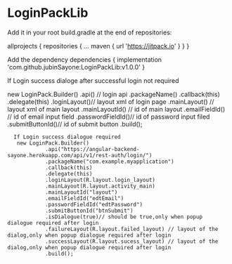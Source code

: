 # LoginPackLib
Add it in your root build.gradle at the end of repositories:

allprojects {
		repositories {
			...
			maven { url 'https://jitpack.io' }
		}
	}
  
  Add the dependency
  dependencies {
	        implementation 'com.github.jubinSayone:LoginPackLib:v1.0.0'
	}
  
  If Login success dialoge after successful login not required
  
   new LoginPack.Builder()
                .api() // login api
                .packageName()
                .callback(this)
                .delegate(this)
                .loginLayout()// layout xml of login page
                .mainLayout() // layout xml of main layout
                .mainLayoutId() // id of main layout
                .emailFieldId() // id of email input field
                .passwordFieldId()// id of password input filed
                .submitButtonId()// id of submit button
                .build();
                
      If Login success dialogue required
       new LoginPack.Builder()
                .api("https://angular-backend-sayone.herokuapp.com/api/v1/rest-auth/login/")
                .packageName("com.example.myapplication")
                .callback(this)
                .delegate(this)
                .loginLayout(R.layout.login_layout)
                .mainLayout(R.layout.activity_main)
                .mainLayoutId("layout")
                .emailFieldId("edtEmail")
                .passwordFieldId("edtPassword")
                .submitButtonId("btnSubmit")
                .isDialogue(true)// should be true,only when popup dialogue required after login
                .failureLayout(R.layout.failed_layout) // layout of the dialog,only when popup dialogue required after login
                .successLayout(R.layout.sucess_layout) // layout of the dialog,only when popup dialogue required after login
                .build();
                
             
